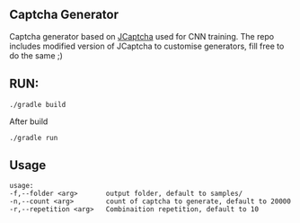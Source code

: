 

## Captcha Generator

Captcha generator based on [JCaptcha](https://jcaptcha.atlassian.net/) used for CNN training.
The repo includes modified version of JCaptcha to customise generators, fill free to do the same ;)

## RUN:

    ./gradle build

After build

    ./gradle run

## Usage

    usage: 
    -f,--folder <arg>       output folder, default to samples/
    -n,--count <arg>        count of captcha to generate, default to 20000
    -r,--repetition <arg>   Combinaition repetition, default to 10
